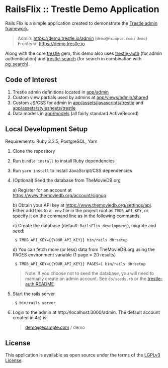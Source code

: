 # RailsFlix :: Trestle Demo Application

Rails Flix is a simple application created to demonstrate the [Trestle admin framework](https://github.com/TrestleAdmin/trestle).

> Admin: https://demo.trestle.io/admin (`demo@example.com` / `demo`)<br />
> Frontend: https://demo.trestle.io

Along with the core [trestle]((https://github.com/TrestleAdmin/trestle)) gem, this demo also uses [trestle-auth](https://github.com/TrestleAdmin/trestle-auth) (for admin authentication) and [trestle-search](https://github.com/TrestleAdmin/trestle-search) (for search in combination with [pg_search](https://github.com/Casecommons/pg_search)).


## Code of Interest

1. Trestle admin definitions located in [app/admin](app/admin)
2. Custom view partials used by admins at [app/views/admin/shared](app/views/admin/shared)
3. Custom JS/CSS for admin in [app/assets/javascripts/trestle](app/assets/javascripts/trestle) and [app/assets/stylesheets/trestle](app/assets/stylesheets/trestle)
4. Data models in [app/models](app/models) (all fairly standard ActiveRecord)


## Local Development Setup

Requirements: Ruby 3.3.5, PostgreSQL, Yarn

1. Clone the repository

2. Run `bundle install` to install Ruby dependencies

3. Run `yarn install` to install JavaScript/CSS dependencies

4. (Optional) Seed the database from TheMovieDB.org

    a) Register for an account at https://www.themoviedb.org/account/signup

    b) Obtain your API key at https://www.themoviedb.org/settings/api. Either add this to a `.env` file in the project root as `TMDB_API_KEY`, or specify it on the command line as in the following commands.

    c) Create the database (default: `RailsFlix_development`), migrate and seed:

        $ TMDB_API_KEY={{YOUR_API_KEY}} bin/rails db:setup

    d) You can fetch more (or less) data from TheMovieDB.org using the PAGES environment variable (1 page = 20 results)

        $ TMDB_API_KEY={{YOUR_API_KEY}} PAGES=1 bin/rails db:setup

    > Note: If you choose not to seed the database, you will need to manually create an admin account. See `db/seeds.rb` or the [trestle-auth README](https://github.com/TrestleAdmin/trestle-auth).

5. Start the rails server

        $ bin/rails server

6. Login to the admin at http://localhost:3000/admin. The default account created in 4c) is:

    > demo@example.com / demo


## License

This application is available as open source under the terms of the [LGPLv3 License](https://opensource.org/licenses/LGPL-3.0).

